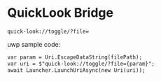 # QuickLook Bridge

```
quick-look://toggle/?file=
```

uwp sample code:

```xml
var param = Uri.EscapeDataString(filePath);
var uri = $"quick-look://toggle/?file={param}";
await Launcher.LaunchUriAsync(new Uri(uri));
```

